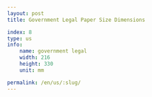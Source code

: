 ```yaml
---
layout: post
title: Government Legal Paper Size Dimensions

index: 8
type: us
info:
    name: government legal
    width: 216
    height: 330
    unit: mm

permalink: /en/us/:slug/
---
```



